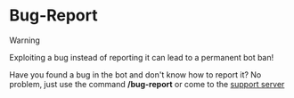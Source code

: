 # Bug-Report

> [!WARNING]
> Exploiting a bug instead of reporting it can lead to a permanent bot ban!

Have you found a bug in the bot and don't know how to report it? No problem,
just use the command **/bug-report** or come to the [support server](https://https://discord.gg/hwfvKYsfXa)
